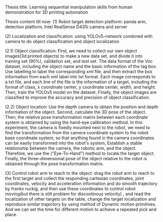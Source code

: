 Thesis title: Learning sequential manipulation skills from human demonstration for 3D printing automation

Thesis content till now:
(1) Robot target detection platform: panda arm, detection platform, Intel RealSense D435i camera and server

(2) Localization and classification: using YOLOv5-network combined with camera to do object classification and object localization

(2.1) Object classification: First, we need to collect our own object images(3d printed objects) to make a new data set, and divide it into training set (90%), validation set, and test set. The data format of the Voc dataset, including the object name and the basic information of the tag box. Use labelImg to label the corresponding xml file, and then extract the box information from each xml label into txt format. Each image corresponds to a txt file, and each line of the file is the information of a target, including the format of class, x coordinate center, y coordinate center, width, and height. Then, train the YOLOv5 model on the dataset. Finally, the object images are classified to improve the accuracy and precision of object classification.

(2.2) Object location: Use the depth camera to obtain the position and depth information of the object. Second, calculate the 3D pose of the object. Then, the relative pose transformation matrix between each coordinate system is obtained by using the hand-eye calibration method. In this experiment, the camera is fixedly mounted next to the robot, we need to find the transformation from the camera coordinate system to the robot base coordinate system, so that anything found in the camera coordinates can be easily transformed into the robot's system, Establish a stable relationship between the camera, the robotic arm, and the object. Therefore, we use the ("Eye-To-Hand") method to locate the target object. Finally, the three-dimensional pose of the object relative to the robot is obtained through the pose transformation matrix.

(3) Control robot arm to reach to the object: drag the robot arm to reach to the first target and collect the responding cartesian coordinates,  joint coordinates, velocity and acceleration information and do smooth trajectory by frankx ruckig, and then use these coordinates to control robot moving(but there is still problem for discontinous velocity) , and read the localization of other  targets on the table, change the target localization and reproduce similar trajectory by using method of Dynamic motion primitives. And we can set the time for different motion to achieve a repeated pick and place.


